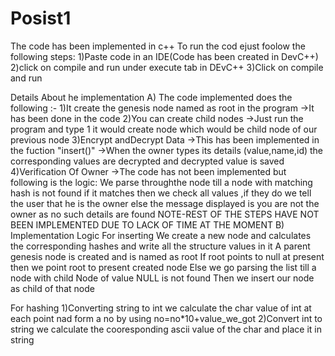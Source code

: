 # Posist1
The code has been implemented in c++
To run the cod ejust foolow the following steps:
1)Paste code in an IDE(Code has been created in DevC++)
2)click on compile and run under execute tab in DEvC++
3)Click on compile and run


Details About he implementation
A)
The code implemented does the following :-
1)It create the genesis node named as root in the program
->It has been done in the code
2)You can create child nodes
->Just run the program and type 1 it would create node which would be child node of our previous node 
3)Encrypt andDecrypt Data
->This has been implemented in the fuction "insert()"
->When the owner types its details (value,name,id) the corresponding values are decrypted and decrypted value is saved
4)Verification Of Owner
->The code has not been implemented but following is the logic:
We parse throughthe node till a node with matching hash is not found if it matches then we check all values ,if they do we tell the user that he is the owner else the message displayed is you are not the owner as no such details are found
NOTE-REST OF THE STEPS HAVE NOT BEEN IMPLEMENTED DUE TO LACK OF TIME AT THE MOMENT
B)
Implementation Logic
For inserting
We create a new node and calculates the corresponding hashes and write all the structure values in it
A parent genesis node is created and is named as root
If root points to null at present then we point root to present created node
Else we go parsing the list till a node with child Node of value NULL is not found 
Then we insert our node as child of that node

For hashing
1)Converting string to int 
we calculate the char value of int at each point nad form a no by using no=no*10+value_we_got
2)Convert int to string
we calculate the cooresponding ascii value of the char and place it in string

